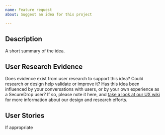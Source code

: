 ```yaml
---
name: Feature request
about: Suggest an idea for this project

---
```


## Description

A short summary of the idea.

## User Research Evidence

Does evidence exist from user research to support this idea? Could research or design help validate or improve it? Has this idea been influenced by your conversations with users, or by your own experience as a SecureDrop user? If so, please note it here, and [take a look at our UX wiki](https://github.com/freedomofpress/securedrop-ux/wiki) for more information about our design and research efforts.

## User Stories

If appropriate

